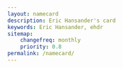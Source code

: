 ```yaml
---
layout: namecard
description: Eric Hansander's card
keywords: Eric Hansander, ehdr
sitemap:
    changefreq: monthly
    priority: 0.8
permalink: /namecard/
---
```


